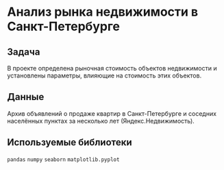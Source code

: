 # Анализ рынка недвижимости в Санкт-Петербурге

## Задача
В проекте определена рыночная стоимость объектов недвижимости и установлены параметры, влияющие на стоимость этих объектов. 

## Данные
Архив объявлений о продаже квартир в Санкт-Петербурге и соседних населённых пунктах за несколько лет (Яндекс.Недвижимость). 

## Используемые библиотеки
`pandas`
`numpy`
`seaborn`
`matplotlib.pyplot`
